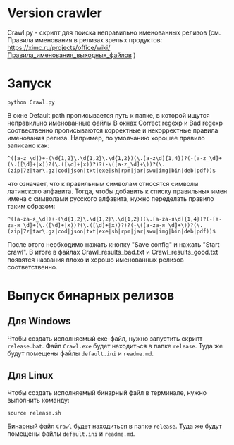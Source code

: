 # Version crawler

Crawl.py - скрипт для поиска неправильно именованных релизов (см. Правила именования в релизах зрелых продуктов: https://ximc.ru/projects/office/wiki/Правила_именования_выходных_файлов )

# Запуск

```
python Crawl.py
```
В окне Default path прописывается путь к папке, в которой ищутся неправильно именованные файлы
В окнах Correct regexp и Bad regexp соотвественно прописываются корректные и некорректные правила именования релиза.
Например, по умолчанию хорошее правило записано как: 
```
^([a-z_\d])+-(\d{1,2}\.\d{1,2}\.\d{1,2})(\.[a-z\d]{1,4})?(-[a-z_\d]+(\.([\d]+|x))?(\.([\d]+|x))?)?(-\([a-z_\d]+\))?(\.(zip|7z|tar\.gz|cod|json|txt|exe|sh|rpm|jar|swu|img|bin|deb|pdf))$
```
что означает, что к правильным символам относятся символы латинского алфавита. Тогда, чтобы добавить к списку правильных имен имена с символами русского алфавита, нужно переделать правило таким образом:
```
^([a-zа-я_\d])+-(\d{1,2}\.\d{1,2}\.\d{1,2})(\.[a-zа-я\d]{1,4})?(-[a-zа-я_\d]+(\.([\d]+|x))?(\.([\d]+|x))?)?(-\([a-zа-я_\d]+\))?(\.(zip|7z|tar\.gz|cod|json|txt|exe|sh|rpm|jar|swu|img|bin|deb|pdf))$
```
После этого необходимо нажать кнопку "Save config" и нажать "Start crawl".
В итоге в файлах Crawl_results_bad.txt и Crawl_results_good.txt появятся названия плохо и хорошо именованных релизов соответственно.

# Выпуск бинарных релизов

## Для Windows

Чтобы создать исполняемый exe-файл, нужно запустить скрипт `release.bat`. Файл `Crawl.exe` будет находиться в папке `release`. Туда же будут помещены файлы `default.ini` и `readme.md`.

## Для Linux

Чтобы создать исполняемый бинарный файл в терминале, нужно выполнить команду:

`source release.sh`

Бинарный файл `Crawl` будет находиться в папке `release`. Туда же будут помещены файлы `default.ini` и `readme.md`.